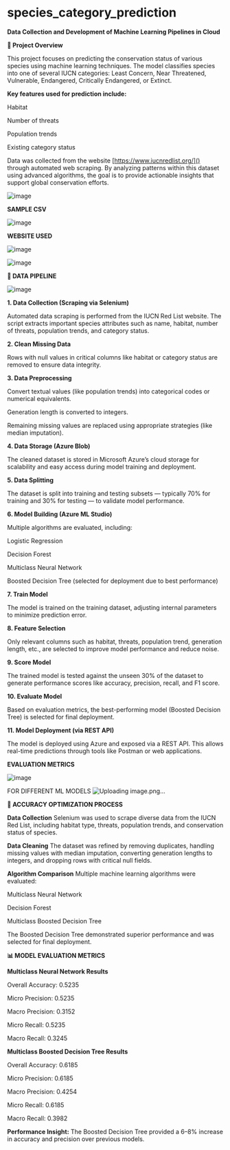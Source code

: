# species_category_prediction
**Data Collection and Development of Machine Learning Pipelines in Cloud**

**🐾 Project Overview**

This project focuses on predicting the conservation status of various species using machine learning techniques. The model classifies species into one of several IUCN categories: Least Concern, Near Threatened, Vulnerable, Endangered, Critically Endangered, or Extinct.

**Key features used for prediction include:**

Habitat

Number of threats

Population trends

Existing category status

Data was collected from the website [https://www.iucnredlist.org/]() through automated web scraping. By analyzing patterns within this dataset using advanced algorithms, the goal is to provide actionable insights that support global conservation efforts.


![image](https://github.com/user-attachments/assets/0bdd4347-eba9-49fc-9ff0-3c573a10a7b0)

**SAMPLE CSV**


![image](https://github.com/user-attachments/assets/7558923b-c7b5-4d61-a6b5-44f6b909a73e)


**WEBSITE USED**

![image](https://github.com/user-attachments/assets/0824aab4-49c8-4e5d-95b7-77ca328e55b6)



![image](https://github.com/user-attachments/assets/984386be-e62a-4961-9b20-8798face3048)


**🧪 DATA PIPELINE**

![image](https://github.com/user-attachments/assets/d24eb30a-773a-405b-928f-cb2021169ffa)



**1. Data Collection (Scraping via Selenium)**

Automated data scraping is performed from the IUCN Red List website. The script extracts important species attributes such as name, habitat, number of threats, population trends, and category status.

**2. Clean Missing Data** 

Rows with null values in critical columns like habitat or category status are removed to ensure data integrity.

**3. Data Preprocessing**


Convert textual values (like population trends) into categorical codes or numerical equivalents.

Generation length is converted to integers.

Remaining missing values are replaced using appropriate strategies (like median imputation).

**4. Data Storage (Azure Blob)**

The cleaned dataset is stored in Microsoft Azure’s cloud storage for scalability and easy access during model training and deployment.

**5. Data Splitting**

The dataset is split into training and testing subsets — typically 70% for training and 30% for testing — to validate model performance.

**6. Model Building (Azure ML Studio)**

Multiple algorithms are evaluated, including:

Logistic Regression

Decision Forest

Multiclass Neural Network

Boosted Decision Tree (selected for deployment due to best performance)

**7. Train Model**

The model is trained on the training dataset, adjusting internal parameters to minimize prediction error.

**8. Feature Selection**

Only relevant columns such as habitat, threats, population trend, generation length, etc., are selected to improve model performance and reduce noise.

**9. Score Model**

The trained model is tested against the unseen 30% of the dataset to generate performance scores like accuracy, precision, recall, and F1 score.

**10. Evaluate Model**

Based on evaluation metrics, the best-performing model (Boosted Decision Tree) is selected for final deployment.

**11. Model Deployment (via REST API)**

The model is deployed using Azure and exposed via a REST API. This allows real-time predictions through tools like Postman or web applications.

**EVALUATION METRICS**

![image](https://github.com/user-attachments/assets/c908add8-c20e-460d-9319-154ad5a9a2f6)

FOR DIFFERENT ML MODELS
![Uploading image.png…]()



**🧠 ACCURACY OPTIMIZATION PROCESS**


**Data Collection**
Selenium was used to scrape diverse data from the IUCN Red List, including habitat type, threats, population trends, and conservation status of species.

**Data Cleaning**
The dataset was refined by removing duplicates, handling missing values with median imputation, converting generation lengths to integers, and dropping rows with critical null fields.

**Algorithm Comparison**
Multiple machine learning algorithms were evaluated:

Multiclass Neural Network

Decision Forest

Multiclass Boosted Decision Tree

The Boosted Decision Tree demonstrated superior performance and was selected for final deployment.

**📊 MODEL EVALUATION METRICS**


**Multiclass Neural Network Results**

Overall Accuracy: 0.5235

Micro Precision: 0.5235

Macro Precision: 0.3152

Micro Recall: 0.5235

Macro Recall: 0.3245

**Multiclass Boosted Decision Tree Results**

Overall Accuracy: 0.6185

Micro Precision: 0.6185

Macro Precision: 0.4254

Micro Recall: 0.6185

Macro Recall: 0.3982

**Performance Insight:**
The Boosted Decision Tree provided a 6–8% increase in accuracy and precision over previous models.
















